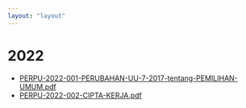 ```yaml
---
layout: "layout"
---
```

# 2022
* [PERPU-2022-001-PERUBAHAN-UU-7-2017-tentang-PEMILIHAN-UMUM.pdf](PERPU-2022-001-PERUBAHAN-UU-7-2017-tentang-PEMILIHAN-UMUM.pdf)
* [PERPU-2022-002-CIPTA-KERJA.pdf](PERPU-2022-002-CIPTA-KERJA.pdf)
